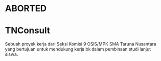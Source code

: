 # ABORTED
# TNConsult
Sebuah proyek kerja dari Seksi Komisi 9 OSIS/MPK SMA Taruna Nusantara yang bertujuan untuk mendukung kerja bk dalam pembinaan studi lanjut siswa.